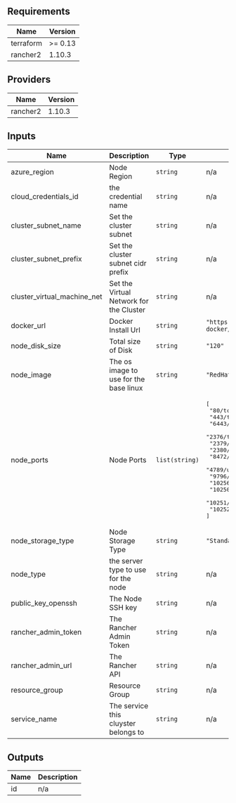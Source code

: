## Requirements

| Name | Version |
|------|---------|
| terraform | >= 0.13 |
| rancher2 | 1.10.3 |

## Providers

| Name | Version |
|------|---------|
| rancher2 | 1.10.3 |

## Inputs

| Name | Description | Type | Default | Required |
|------|-------------|------|---------|:--------:|
| azure\_region | Node Region | `string` | n/a | yes |
| cloud\_credentials\_id | the credential name | `string` | n/a | yes |
| cluster\_subnet\_name | Set the cluster subnet | `string` | n/a | yes |
| cluster\_subnet\_prefix | Set the cluster subnet cidr prefix | `string` | n/a | yes |
| cluster\_virtual\_machine\_net | Set the Virtual Network for the Cluster | `string` | n/a | yes |
| docker\_url | Docker Install Url | `string` | `"https://releases.rancher.com/install-docker/19.03.sh"` | no |
| node\_disk\_size | Total size of Disk | `string` | `"120"` | no |
| node\_image | The os image to use for the base linux | `string` | `"RedHat:RHEL:7-LVM:latest"` | no |
| node\_ports | Node Ports | `list(string)` | <pre>[<br>  "80/tcp",<br>  "443/tcp",<br>  "6443/tcp",<br>  "2376/tcp",<br>  "2379/tcp",<br>  "2380/tcp",<br>  "8472/udp",<br>  "4789/udp",<br>  "9796/tcp",<br>  "10256/tcp",<br>  "10250/tcp",<br>  "10251/tcp",<br>  "10252/tcp"<br>]</pre> | no |
| node\_storage\_type | Node Storage Type | `string` | `"Standard_LRS"` | no |
| node\_type | the server type to use for the node | `string` | n/a | yes |
| public\_key\_openssh | The Node SSH key | `string` | n/a | yes |
| rancher\_admin\_token | The Rancher Admin Token | `string` | n/a | yes |
| rancher\_admin\_url | The Rancher API | `string` | n/a | yes |
| resource\_group | Resource Group | `string` | n/a | yes |
| service\_name | The service this cluyster belongs to | `string` | n/a | yes |

## Outputs

| Name | Description |
|------|-------------|
| id | n/a |

